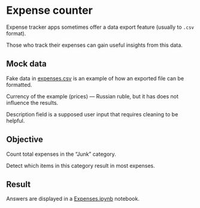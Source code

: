 # Expense counter

Expense tracker apps sometimes offer a data export feature (usually to `.csv` format).

Those who track their expenses can gain useful insights from this data.

## Mock data

Fake data in [expenses.csv]() is an example of how an exported file can be formatted.

Currency of the example (prices) — Russian ruble, but it has does not influence the results.

Description field is a supposed user input that requires cleaning to be helpful.

## Objective

Count total expenses in the “Junk” category.

Detect which items in this category result in most expenses.

## Result

Answers are displayed in a [Expenses.ipynb](https://github.com/tvey/usefulness/blob/ff17df332ad301efc720335b7cc0380cec0c5cae/data_analysis/expenses/Expenses.ipynb) notebook.